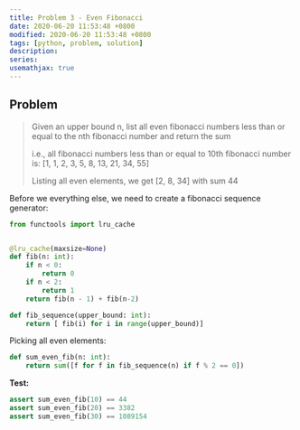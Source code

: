 ```yaml
---
title: Problem 3 - Even Fibonacci
date: 2020-06-20 11:53:48 +0800
modified: 2020-06-20 11:53:48 +0800
tags: [python, problem, solution]
description:
series:
usemathjax: true
---
```


## Problem

> Given an upper bound n, list all even fibonacci numbers less than or equal to the nth fibonacci number and return the sum
>
> i.e., all fibonacci numbers less than or equal to 10th fibonacci number is:
> [1, 1, 2, 3, 5, 8, 13, 21, 34, 55]
>
> Listing all even elements, we get [2, 8, 34] with sum 44
>


Before we everything else, we need to create a fibonacci sequence generator:


```python
from functools import lru_cache


@lru_cache(maxsize=None)
def fib(n: int):
    if n < 0:
        return 0
    if n < 2:
        return 1
    return fib(n - 1) + fib(n-2)

def fib_sequence(upper_bound: int):
    return [ fib(i) for i in range(upper_bound)]
```

Picking all even elements:


```python
def sum_even_fib(n: int):
    return sum([f for f in fib_sequence(n) if f % 2 == 0])
```

**Test:**


```python
assert sum_even_fib(10) == 44
assert sum_even_fib(20) == 3382
assert sum_even_fib(30) == 1089154
```
